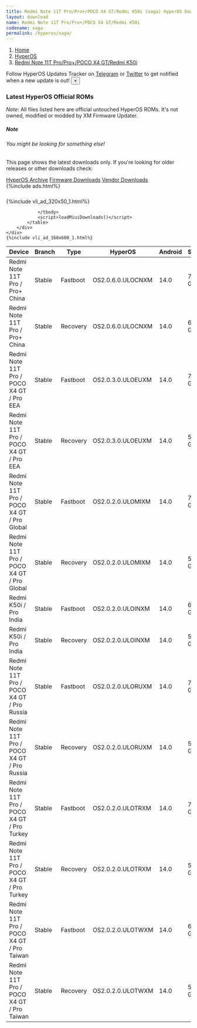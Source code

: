 ```yaml
---
title: Redmi Note 11T Pro/Pro+/POCO X4 GT/Redmi K50i (xaga) HyperOS Downloads
layout: download
name: Redmi Note 11T Pro/Pro+/POCO X4 GT/Redmi K50i
codename: xaga
permalink: /hyperos/xaga/
---
```

<nav aria-label="breadcrumb">
    <ol class="breadcrumb">
        <li class="breadcrumb-item"><a href="/">Home</a></li>
        <li class="breadcrumb-item"><a href="/hyperos/">HyperOS</a></li>
        <li class="breadcrumb-item active" aria-current="page"><a href="/hyperos/xaga/">Redmi Note 11T Pro/Pro+/POCO X4 GT/Redmi K50i</a></li>
    </ol>
</nav>
<div class="alert alert-primary alert-dismissible fade show" role="alert">
    Follow HyperOS Updates Tracker on <a href="https://t.me/MIUIUpdatesTracker" class="alert-link">Telegram</a>
     or <a href="https://twitter.com/MiFwUpdater" class="alert-link">Twitter</a> to get notified when a new update is out!
    <button type="button" class="close" data-dismiss="alert" aria-label="Close">
        <span aria-hidden="true">&times;</span>
    </button>
</div>

### Latest HyperOS Official ROMs
*Note*: All files listed here are official untouched HyperOS ROMs. It's not owned, modified or modded by XM Firmware Updater.
<div class="card">
  <div class="card-body">
    <h5 class="card-title">Note</h5>
    <h6 class="card-subtitle mb-2 text-muted">You might be looking for something else!</h6>
    <p class="card-text">This page shows the latest downloads only.
     If you're looking for older releases or other downloads check:</p>
    <a href="/archive/hyperos/xaga/" class="card-link">HyperOS Archive</a>
    <a href="/firmware/xaga/" class="card-link">Firmware Downloads</a>
    <a href="/vendor/xaga/" class="card-link">Vendor Downloads</a>
  </div>
</div>
{%include ads.html%}
<div class="row justify-content-center">
    <div class="col-10">
        <div class="table-responsive-md" style="margin-top: 25px;">
            {%include vli_ad_320x50_1.html%}
            <table id="miui" class="display dt-responsive nowrap compact table table-striped table-hover table-sm">
                <thead class="thead-dark">
                    <tr>
                        <th data-ref="device">Device</th>
                        <th data-ref="branch">Branch</th>
                        <th data-ref="type">Type</th>
                        <th data-ref="miui">HyperOS</th>
                        <th data-ref="android">Android</th>
                        <th data-ref="size">Size</th>
                        <th data-ref="size">Date</th>
                        <th data-ref="link">Link</th>
                    </tr>
                </thead>
                <tbody>
                <tr><td>Redmi Note 11T Pro / Pro+ China</td><td>Stable</td><td>Fastboot</td><td>OS2.0.6.0.ULOCNXM</td><td>14.0</td><td>7.3 GB</td><td>2025-05-27</td><td><a href="/hyperos/xaga/stable/OS2.0.6.0.ULOCNXM/">Download</a></td></tr>
<tr><td>Redmi Note 11T Pro / Pro+ China</td><td>Stable</td><td>Recovery</td><td>OS2.0.6.0.ULOCNXM</td><td>14.0</td><td>6.2 GB</td><td>2025-06-05</td><td><a href="/hyperos/xaga/stable/OS2.0.6.0.ULOCNXM/">Download</a></td></tr>
<tr><td>Redmi Note 11T Pro / POCO X4 GT / Pro EEA</td><td>Stable</td><td>Fastboot</td><td>OS2.0.3.0.ULOEUXM</td><td>14.0</td><td>7.1 GB</td><td>2025-04-27</td><td><a href="/hyperos/xaga/stable/OS2.0.3.0.ULOEUXM/">Download</a></td></tr>
<tr><td>Redmi Note 11T Pro / POCO X4 GT / Pro EEA</td><td>Stable</td><td>Recovery</td><td>OS2.0.3.0.ULOEUXM</td><td>14.0</td><td>5.6 GB</td><td>2025-05-20</td><td><a href="/hyperos/xaga/stable/OS2.0.3.0.ULOEUXM/">Download</a></td></tr>
<tr><td>Redmi Note 11T Pro / POCO X4 GT / Pro Global</td><td>Stable</td><td>Fastboot</td><td>OS2.0.2.0.ULOMIXM</td><td>14.0</td><td>7.4 GB</td><td>2025-04-27</td><td><a href="/hyperos/xaga/stable/OS2.0.2.0.ULOMIXM/">Download</a></td></tr>
<tr><td>Redmi Note 11T Pro / POCO X4 GT / Pro Global</td><td>Stable</td><td>Recovery</td><td>OS2.0.2.0.ULOMIXM</td><td>14.0</td><td>5.6 GB</td><td>2025-05-20</td><td><a href="/hyperos/xaga/stable/OS2.0.2.0.ULOMIXM/">Download</a></td></tr>
<tr><td>Redmi K50i / Pro India</td><td>Stable</td><td>Fastboot</td><td>OS2.0.2.0.ULOINXM</td><td>14.0</td><td>6.6 GB</td><td>2025-05-09</td><td><a href="/hyperos/xaga/stable/OS2.0.2.0.ULOINXM/">Download</a></td></tr>
<tr><td>Redmi K50i / Pro India</td><td>Stable</td><td>Recovery</td><td>OS2.0.2.0.ULOINXM</td><td>14.0</td><td>5.5 GB</td><td>2025-05-14</td><td><a href="/hyperos/xaga/stable/OS2.0.2.0.ULOINXM/">Download</a></td></tr>
<tr><td>Redmi Note 11T Pro / POCO X4 GT / Pro Russia</td><td>Stable</td><td>Fastboot</td><td>OS2.0.2.0.ULORUXM</td><td>14.0</td><td>7.1 GB</td><td>2025-05-21</td><td><a href="/hyperos/xaga/stable/OS2.0.2.0.ULORUXM/">Download</a></td></tr>
<tr><td>Redmi Note 11T Pro / POCO X4 GT / Pro Russia</td><td>Stable</td><td>Recovery</td><td>OS2.0.2.0.ULORUXM</td><td>14.0</td><td>5.5 GB</td><td>2025-06-05</td><td><a href="/hyperos/xaga/stable/OS2.0.2.0.ULORUXM/">Download</a></td></tr>
<tr><td>Redmi Note 11T Pro / POCO X4 GT / Pro Turkey</td><td>Stable</td><td>Fastboot</td><td>OS2.0.2.0.ULOTRXM</td><td>14.0</td><td>7.0 GB</td><td>2025-05-21</td><td><a href="/hyperos/xaga/stable/OS2.0.2.0.ULOTRXM/">Download</a></td></tr>
<tr><td>Redmi Note 11T Pro / POCO X4 GT / Pro Turkey</td><td>Stable</td><td>Recovery</td><td>OS2.0.2.0.ULOTRXM</td><td>14.0</td><td>5.5 GB</td><td>2025-06-05</td><td><a href="/hyperos/xaga/stable/OS2.0.2.0.ULOTRXM/">Download</a></td></tr>
<tr><td>Redmi Note 11T Pro / POCO X4 GT / Pro Taiwan</td><td>Stable</td><td>Fastboot</td><td>OS2.0.2.0.ULOTWXM</td><td>14.0</td><td>6.8 GB</td><td>2025-05-21</td><td><a href="/hyperos/xaga/stable/OS2.0.2.0.ULOTWXM/">Download</a></td></tr>
<tr><td>Redmi Note 11T Pro / POCO X4 GT / Pro Taiwan</td><td>Stable</td><td>Recovery</td><td>OS2.0.2.0.ULOTWXM</td><td>14.0</td><td>5.4 GB</td><td>2025-06-05</td><td><a href="/hyperos/xaga/stable/OS2.0.2.0.ULOTWXM/">Download</a></td></tr>

                </tbody>
                <script>loadMiuiDownloads()</script>
            </table>
        </div>
    </div>
    {%include vli_ad_160x600_1.html%}
</div>
